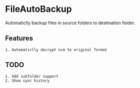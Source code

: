 # FileAutoBackup

Automaticlly backup files in source folders to destination folder.

## Features
    1. Automaticlly decrypt ncm to original format

## TODO
    1. Add subfolder support
    2. Show sync history